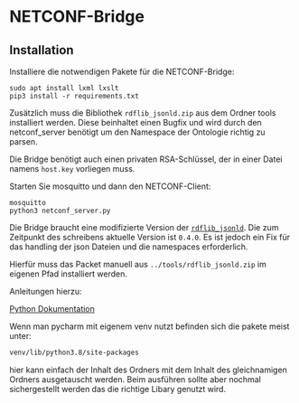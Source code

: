# NETCONF-Bridge 

## Installation 

Installiere die notwendigen Pakete für die NETCONF-Bridge: 

```
sudo apt install lxml lxslt
pip3 install -r requirements.txt
```

Zusätzlich muss die Bibliothek `rdflib_jsonld.zip` aus dem Ordner tools installiert werden. Diese beinhaltet einen Bugfix und wird durch den netconf_server benötigt um den Namespace der Ontologie richtig zu parsen.

Die Bridge benötigt auch einen privaten RSA-Schlüssel, der in einer Datei namens `host.key` vorliegen muss.



Starten Sie mosquitto und dann den NETCONF-Client:

```
mosquitto
python3 netconf_server.py
```



Die Bridge braucht eine modifizierte Version der [```rdflib_jsonld```](https://github.com/RDFLib/rdflib-jsonld). Die zum Zeitpunkt des schreibens aktuelle Version ist ```0.4.0```. Es ist jedoch ein Fix für das handling der json Dateien und die namespaces erforderlich. 

Hierfür muss das Packet manuell aus  ```../tools/rdflib_jsonld.zip``` im eigenen Pfad installiert werden. 

Anleitungen hierzu: 

[Python Dokumentation](https://docs.python.org/3.3/install/index.html)

Wenn man pycharm mit eigenem venv nutzt befinden sich die pakete meist unter: 

```bash
venv/lib/python3.8/site-packages
```

hier kann einfach der Inhalt des Ordners mit dem Inhalt des gleichnamigen Ordners ausgetauscht werden. Beim ausführen sollte aber nochmal sichergestellt werden das die richtige Libary genutzt wird.  
